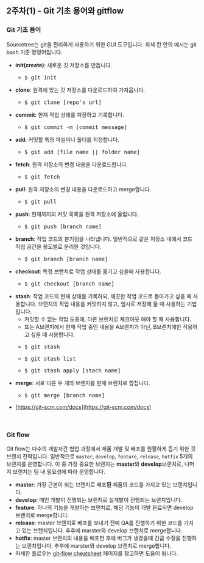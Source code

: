 ## 2주차(1) - Git 기초 용어와 gitflow
### Git 기초 용어
Sourcetree는 git을 편리하게 사용하기 위한 GUI 도구입니다.
회색 칸 안의 예시는 git bash 기준 명령어입니다.
- <b>init(create)</b>: 새로운 깃 저장소를 만듭니다.
  - <pre>$ git init</pre>
- <b>clone</b>: 원격에 있는 깃 저장소를 다운로드하여 가져옵니다.
  - <pre>$ git clone [repo's url]</pre>
- <b>commit</b>: 현재 작업 상태를 저장하고 기록합니다.
  - <pre>$ git commit -m [commit message]</pre>
- <b>add</b>: 커밋할 특정 파일이나 폴더를 지정합니다.
  - <pre>$ git add [file name || folder name]</pre>
- <b>fetch</b>: 원격 저장소의 변경 내용을 다운로드합니다.
  - <pre>$ git fetch</pre>
- <b>pull</b>: 원격 저장소의 변경 내용을 다운로드하고 merge합니다.
  - <pre>$ git pull</pre>
- <b>push</b>: 현재까지의 커밋 목록을 원격 저장소에 올립니다.
  - <pre>$ git push [branch name]</pre>
- <b>branch</b>: 작업 코드의 분기점을 나타냅니다. 일반적으로 같은 저장소 내에서 코드 작업 공간을 용도별로 분리한 것입니다.
  - <pre>$ git branch [branch name]</pre>
- <b>checkout</b>: 특정 브랜치로 작업 상태를 옮기고 싶을때 사용합니다.
  - <pre>$ git checkout [branch name]</pre>
- <b>stash</b>: 작업 코드의 현재 상태를 기록하되, 깨끗한 작업 코드로 돌아가고 싶을 때 사용합니다. 브랜치의 작업 내용을 커밋하지 않고, 임시로 저장해 둘 때 사용하는 기법입니다.
  - 커밋할 수 없는 작업 도중에, 다른 브랜치로 체크아웃 해야 할 때 사용합니다.
  - 또는 A브랜치에서 현재 작업 중인 내용을 A브랜치가 아닌, B브랜치에만 적용하고 싶을 때 사용합니다.
  - <pre>$ git stash</pre>
  - <pre>$ git stash list</pre>
  - <pre>$ git stash apply [stach name]</pre>
- <b>merge</b>: 서로 다른 두 개의 브랜치를 현재 브랜치로 합칩니다.
  - <pre>$ git merge [branch name]</pre>
- [https://git-scm.com/docs](https://git-scm.com/docs)
<br>

### Git flow
Git flow는 다수의 개발자간 협업 과정에서 제품 개발 및 배포를 원활하게 돕기 위한 깃 브랜치 전략입니다. 일반적으로 `master`, `develop`, `feature`, `release`, `hotfix` 5개의 브랜치를 운영합니다. 이 중 가장 중요한 브랜치는 <b>master</b>와 <b>develop</b>브랜치로, 나머지 브랜치는 팀 내 필요성에 따라 운영합니다.
- <b>master</b>: 가장 근본이 되는 브랜치로 배포<b>된</b> 제품의 코드를 가지고 있는 브랜치입니다.
- <b>develop</b>: 메인 개발이 진행되는 브랜치로 실개발이 진행되는 브랜치입니다.
- <b>feature</b>: 하나의 기능을 개발하는 브랜치로, 해당 기능이 개발 완료되면 develop 브랜치로 merge합니다.
- <b>release</b>: master 브랜치로 배포를 보내기 전에 QA를 진행하기 위한 코드를 가지고 있는 브랜치입니다. 추후에 marster와 develop 브랜치로 merge합니다.
- <b>hotfix</b>: master 브랜치의 내용을 배포한 후에 버그가 생겼을때 긴급 수정을 진행하는 브랜치입니다. 추후에 marster와 develop 브랜치로 merge합니다.
- 자세한 플로우는 [git-flow cheatsheet](https://danielkummer.github.io/git-flow-cheatsheet/index.ko_KR.html) 페이지를 참고하면 도움이 됩니다.
